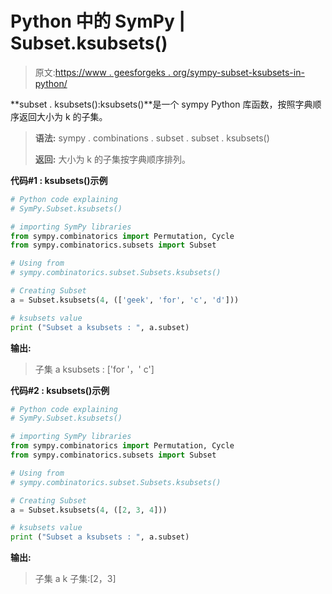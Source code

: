 # Python 中的 SymPy | Subset.ksubsets()

> 原文:[https://www . geesforgeks . org/sympy-subset-ksubsets-in-python/](https://www.geeksforgeeks.org/sympy-subset-ksubsets-in-python/)

**subset . ksubsets():ksubsets()**是一个 sympy Python 库函数，按照字典顺序返回大小为 k 的子集。

> **语法:**
> sympy . combinations . subset . subset . ksubsets()
> 
> **返回:**
> 大小为 k 的子集按字典顺序排列。

**代码#1 : ksubsets()示例**

```py
# Python code explaining
# SymPy.Subset.ksubsets()

# importing SymPy libraries
from sympy.combinatorics import Permutation, Cycle
from sympy.combinatorics.subsets import Subset

# Using from 
# sympy.combinatorics.subset.Subsets.ksubsets()

# Creating Subset
a = Subset.ksubsets(4, (['geek', 'for', 'c', 'd']))

# ksubsets value
print ("Subset a ksubsets : ", a.subset)
```

**输出:**

> 子集 a ksubsets : ['for '，' c']

**代码#2 : ksubsets()示例**

```py
# Python code explaining
# SymPy.Subset.ksubsets()

# importing SymPy libraries
from sympy.combinatorics import Permutation, Cycle
from sympy.combinatorics.subsets import Subset

# Using from 
# sympy.combinatorics.subset.Subsets.ksubsets()

# Creating Subset
a = Subset.ksubsets(4, ([2, 3, 4]))

# ksubsets value
print ("Subset a ksubsets : ", a.subset)
```

**输出:**

> 子集 a k 子集:[2，3]
